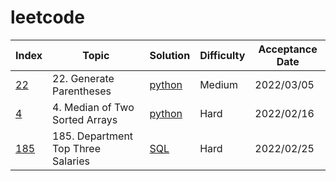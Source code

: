 # leetcode

| Index | Topic | Solution | Difficulty | Acceptance Date |
| ---- | ---- | ---- | ---- | ---- |
| [22](https://leetcode.com/problems/generate-parentheses/) | 22. Generate Parentheses | [python](https://github.com/Medicjue/leetcode/blob/main/22.%20Generate%20Parentheses/solution.py) | Medium | 2022/03/05 |
| [4](https://leetcode.com/problems/median-of-two-sorted-arrays/) | 4. Median of Two Sorted Arrays | [python](https://github.com/Medicjue/leetcode/blob/main/4.%20Median%20of%20Two%20Sorted%20Arrays/solution.py) | Hard | 2022/02/16 |
| [185](https://leetcode.com/problems/department-top-three-salaries/) | 185. Department Top Three Salaries | [SQL]() | Hard | 2022/02/25 |
